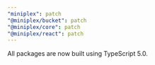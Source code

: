 ```yaml
---
"miniplex": patch
"@miniplex/bucket": patch
"@miniplex/core": patch
"@miniplex/react": patch
---
```


All packages are now built using TypeScript 5.0.
